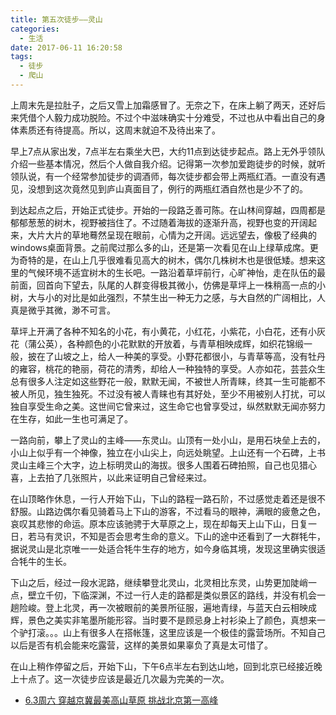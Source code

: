 ```yaml
---
title: 第五次徒步——灵山
categories:
  - 生活
date: 2017-06-11 16:20:58
tags:
  - 徒步
  - 爬山
---
```


上周末先是拉肚子，之后又雪上加霜感冒了。无奈之下，在床上躺了两天，还好后来凭借个人毅力成功脱险。不过个中滋味确实十分难受，不过也从中看出自己的身体素质还有待提高。所以，这周末就迫不及待出来了。

早上7点从家出发，7点半左右乘坐大巴，大约11点到达徒步起点。路上无外乎领队介绍一些基本情况，然后个人做自我介绍。记得第一次参加爱跑徒步的时候，就听领队说，有一个经常参加徒步的调酒师，每次徒步都会带上两瓶红酒。一直没有遇见，没想到这次竟然见到庐山真面目了，例行的两瓶红酒自然也是少不了的。

到达起点之后，开始正式徒步。开始的一段路乏善可陈。在山林间穿越，四周都是郁郁葱葱的树木，视野被挡住了。不过随着海拔的逐渐升高，视野也变的开阔起来，大片大片的草地蓦然呈现在眼前，心情为之开阔。远远望去，像极了经典的windows桌面背景。之前爬过那么多的山，还是第一次看见在山上绿草成席。更为奇特的是，在山上几乎很难看见高大的树木，偶尔几株树木也是很低矮。想来这里的气候环境不适宜树木的生长吧。一路沿着草坪前行，心旷神怡，走在队伍的最前面，回首向下望去，队尾的人群变得极其微小，仿佛是草坪上一株稍高一点的小树，大与小的对比是如此强烈，不禁生出一种无力之感，与大自然的广阔相比，人真是微乎其微，渺不可言。

草坪上开满了各种不知名的小花，有小黄花，小红花，小紫花，小白花，还有小灰花（蒲公英），各种颜色的小花默默的开放着，与青草相映成辉，如织花锦缎一般，披在了山坡之上，给人一种美的享受。小野花都很小，与青草等高，没有牡丹的雍容，桃花的艳丽，荷花的清秀，却给人一种独特的享受。人亦如花，芸芸众生总有很多人注定如这些野花一般，默默无闻，不被世人所青睐，终其一生可能都不被人所见，独生独死。不过没有被人青睐也有其好处，至少不用被别人打扰，可以独自享受生命之美。这世间它曾来过，这生命它也曾享受过，纵然默默无闻亦努力在生存，如此一生也可满足了。

一路向前，攀上了灵山的主峰——东灵山。山顶有一处小山，是用石块垒上去的，小山上似乎有一个神像，独立在小山尖上，向远处眺望。上山还有一个石碑，上书灵山主峰三个大字，边上标明灵山的海拔。很多人围着石碑拍照，自己也见猎心喜，上去拍了几张照片，以此来证明自己曾经来过。

在山顶略作休息，一行人开始下山，下山的路程一路石阶，不过感觉走着还是很不舒服。山路边偶尔看见骑着马上下山的游客，不过看马的眼神，满眼的疲惫之色，哀叹其悲惨的命运。原本应该驰骋于大草原之上，现在却每天上山下山，日复一日，若马有灵识，不知是否会思考生命的意义。下山的途中还看到了一大群牦牛，据说灵山是北京唯一一处适合牦牛生存的地方，如今身临其境，发现这里确实很适合牦牛的生长。

下山之后，经过一段水泥路，继续攀登北灵山，北灵相比东灵，山势更加陡峭一点，壁立千仞，下临深渊，不过一行人走的路都是类似景区的路线，并没有机会一趟险峻。登上北灵，再一次被眼前的美景所征服，遍地青绿，与蓝天白云相映成辉，景色之美实非笔墨所能形容。当时要不是顾忌身上衬衫染上了颜色，真想来一个驴打滚。。。山上有很多人在搭帐篷，这里应该是一个极佳的露营场所。不知自己以后是否有机会能来吃露营，这样的美景如果辜负了真是太可惜了。

在山上稍作停留之后，开始下山，下午6点半左右到达山地，回到北京已经接近晚上十点了。这一次徒步应该是最近几次最为完美的一次。

- [6.3周六 穿越京冀最美高山草原 挑战北京第一高峰](http://www.chnhikers.com/activity/view.jhtml?id=872)
